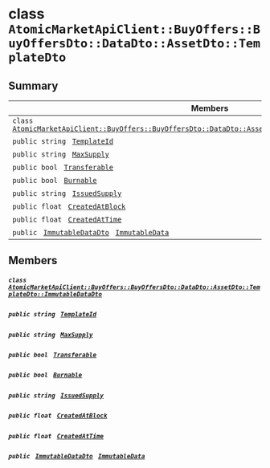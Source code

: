 # class `AtomicMarketApiClient::BuyOffers::BuyOffersDto::DataDto::AssetDto::TemplateDto` 

## Summary

 Members                                | Descriptions                                
----------------------------------------|---------------------------------------------
`class ` [`AtomicMarketApiClient::BuyOffers::BuyOffersDto::DataDto::AssetDto::TemplateDto::ImmutableDataDto`](.github/workflows/documentation/md/AtomicMarketApiClient--BuyOffers--BuyOffersDto--DataDto--AssetDto--TemplateDto--ImmutableDataDto.md#class_atomic_market_api_client_1_1_buy_offers_1_1_buy_offers_dto_1_1_data_dto_1_1_asset_dto_1_1_9f73be627e196456cbaf6747c7464d89)        | 
`public string ` [`TemplateId`](#class_atomic_market_api_client_1_1_buy_offers_1_1_buy_offers_dto_1_1_data_dto_1_1_asset_dto_1_1_template_dto_1a5c685b09e3b7fae8be2d38c8f4803549) | 
`public string ` [`MaxSupply`](#class_atomic_market_api_client_1_1_buy_offers_1_1_buy_offers_dto_1_1_data_dto_1_1_asset_dto_1_1_template_dto_1a4dd50194618fac55b4d08b6c93724a32) | 
`public bool ` [`Transferable`](#class_atomic_market_api_client_1_1_buy_offers_1_1_buy_offers_dto_1_1_data_dto_1_1_asset_dto_1_1_template_dto_1ab0a2025837cfad369c22e114d1c93d42) | 
`public bool ` [`Burnable`](#class_atomic_market_api_client_1_1_buy_offers_1_1_buy_offers_dto_1_1_data_dto_1_1_asset_dto_1_1_template_dto_1a50c30f69b54db362be32720d5cc433bd) | 
`public string ` [`IssuedSupply`](#class_atomic_market_api_client_1_1_buy_offers_1_1_buy_offers_dto_1_1_data_dto_1_1_asset_dto_1_1_template_dto_1a3cb7f0ff4cebaec1e75ad6a8a0fbc944) | 
`public float ` [`CreatedAtBlock`](#class_atomic_market_api_client_1_1_buy_offers_1_1_buy_offers_dto_1_1_data_dto_1_1_asset_dto_1_1_template_dto_1a0caa720646d595f07067fcc6c44a4b2e) | 
`public float ` [`CreatedAtTime`](#class_atomic_market_api_client_1_1_buy_offers_1_1_buy_offers_dto_1_1_data_dto_1_1_asset_dto_1_1_template_dto_1a14bdb6268c108cfc8647325d8aff2078) | 
`public ` [`ImmutableDataDto`](.github/workflows/documentation/md/AtomicMarketApiClient--BuyOffers--BuyOffersDto--DataDto--AssetDto--TemplateDto--ImmutableDataDto.md#class_atomic_market_api_client_1_1_buy_offers_1_1_buy_offers_dto_1_1_data_dto_1_1_asset_dto_1_1_9f73be627e196456cbaf6747c7464d89)` ` [`ImmutableData`](#class_atomic_market_api_client_1_1_buy_offers_1_1_buy_offers_dto_1_1_data_dto_1_1_asset_dto_1_1_template_dto_1a28b34021a1981f45a7e386c19634f80c) | 

## Members

##### `class ` [`AtomicMarketApiClient::BuyOffers::BuyOffersDto::DataDto::AssetDto::TemplateDto::ImmutableDataDto`](.github/workflows/documentation/md/AtomicMarketApiClient--BuyOffers--BuyOffersDto--DataDto--AssetDto--TemplateDto--ImmutableDataDto.md#class_atomic_market_api_client_1_1_buy_offers_1_1_buy_offers_dto_1_1_data_dto_1_1_asset_dto_1_1_9f73be627e196456cbaf6747c7464d89) 

##### `public string ` [`TemplateId`](#class_atomic_market_api_client_1_1_buy_offers_1_1_buy_offers_dto_1_1_data_dto_1_1_asset_dto_1_1_template_dto_1a5c685b09e3b7fae8be2d38c8f4803549) 

##### `public string ` [`MaxSupply`](#class_atomic_market_api_client_1_1_buy_offers_1_1_buy_offers_dto_1_1_data_dto_1_1_asset_dto_1_1_template_dto_1a4dd50194618fac55b4d08b6c93724a32) 

##### `public bool ` [`Transferable`](#class_atomic_market_api_client_1_1_buy_offers_1_1_buy_offers_dto_1_1_data_dto_1_1_asset_dto_1_1_template_dto_1ab0a2025837cfad369c22e114d1c93d42) 

##### `public bool ` [`Burnable`](#class_atomic_market_api_client_1_1_buy_offers_1_1_buy_offers_dto_1_1_data_dto_1_1_asset_dto_1_1_template_dto_1a50c30f69b54db362be32720d5cc433bd) 

##### `public string ` [`IssuedSupply`](#class_atomic_market_api_client_1_1_buy_offers_1_1_buy_offers_dto_1_1_data_dto_1_1_asset_dto_1_1_template_dto_1a3cb7f0ff4cebaec1e75ad6a8a0fbc944) 

##### `public float ` [`CreatedAtBlock`](#class_atomic_market_api_client_1_1_buy_offers_1_1_buy_offers_dto_1_1_data_dto_1_1_asset_dto_1_1_template_dto_1a0caa720646d595f07067fcc6c44a4b2e) 

##### `public float ` [`CreatedAtTime`](#class_atomic_market_api_client_1_1_buy_offers_1_1_buy_offers_dto_1_1_data_dto_1_1_asset_dto_1_1_template_dto_1a14bdb6268c108cfc8647325d8aff2078) 

##### `public ` [`ImmutableDataDto`](.github/workflows/documentation/md/AtomicMarketApiClient--BuyOffers--BuyOffersDto--DataDto--AssetDto--TemplateDto--ImmutableDataDto.md#class_atomic_market_api_client_1_1_buy_offers_1_1_buy_offers_dto_1_1_data_dto_1_1_asset_dto_1_1_9f73be627e196456cbaf6747c7464d89)` ` [`ImmutableData`](#class_atomic_market_api_client_1_1_buy_offers_1_1_buy_offers_dto_1_1_data_dto_1_1_asset_dto_1_1_template_dto_1a28b34021a1981f45a7e386c19634f80c) 

